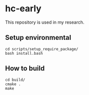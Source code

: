 # hc-early
This repository is used in my research.

## Setup environmental
```
cd scripts/setup_require_package/
bash install.bash
```

## How to build
```
cd build/
cmake .
make
```

